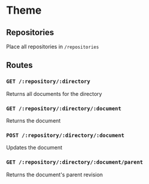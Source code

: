# Theme

## Repositories
Place all repositories in `/repositories`

## Routes

### `GET /:repository/:directory`
Returns all documents for the directory
### `GET /:repository/:directory/:document`
Returns the document
### `POST /:repository/:directory/:document`
Updates the document
### `GET /:repository/:directory/:document/parent`
Returns the document's parent revision
